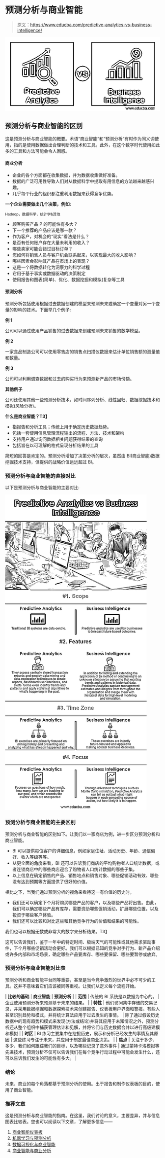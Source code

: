 # 预测分析与商业智能

> 原文：<https://www.educba.com/predictive-analytics-vs-business-intelligence/>

![Predictive Analytics vs Business Intelligence](img/974fb868eb001af8635d3bf5f41fee18.png)



## 预测分析与商业智能的区别

这是预测分析与商业智能的概要。术语“商业智能”和“预测分析”有时作为同义词使用，指的是使用数据做出合理判断的技术和工具。此外，在这个数字时代使用如此多的工具和方法可能会令人困惑。

#### 商业分析

*   企业的各个方面都在收集数据，并为数据收集做好准备。
*   数据的广泛可用性导致人们对从数据科学中提取有用信息的方法越来越感兴趣。
*   几乎每个行业的组织都注重利用数据来获得竞争优势。

**一个企业需要做出几个决策，例如:**

<small>Hadoop，数据科学，统计学&其他</small>

*   顾客购买产品 P 的可能性有多大？
*   下一个推荐的产品应该是哪一款？
*   作为客户，对机会的“现实”看法是什么？
*   是否有任何账户存在大量未利用的收入？
*   哪些卖家可能会错过目标订单？
*   您如何将销售人员与客户机会联系起来，以实现最大的收入影响？
*   哪些因素会影响其产品在市场上的表现？
*   这是一个将数据转化为洞察力的科学过程
*   它用于基于事实或数据驱动的决策制定
*   使用报告和图表(简单)、优化、数据挖掘和模拟(复杂等工具

#### 预测分析

预测分析包括使用根据过去数据创建的模型来预测未来或确定一个变量对另一个变量的影响的技术。下面举几个例子:

**例 1**

公司可以通过使用产品销售的过去数据来创建预测未来销售的数学模型。

**例 2**

一家食品制造公司可以使用零售店的销售点扫描仪数据来估计单位销售额的测量值和数量。

**例 3**

公司可以利用调查数据和过去的购买行为来预测新产品的市场份额。

**其他例子**

公司还使用其他一些预测分析技术，如时间序列分析、线性回归、数据挖掘技术和模拟(风险分析)。

**什么是商业智能？T3】**

*   指报告和分析工具；传统上用于确定历史数据趋势。
*   包括一套使用信息管理流程输出的流程、方法、技术和架构
*   支持用户通过询问数据相关问题获得结果的查询
*   包括旨在以可理解的格式呈现分析结果的工具

简短的回答是肯定的。预测分析增加了决策分析的层次，虽然由 BI(商业智能)数据挖掘技术支持，但提供的战略价值远远超过 BI。

### 预测分析与商业智能的直接对比

以下是预测分析与商业智能的主要对比:

![Predictive-Analytics-vs Business-Intelligence-info](img/74e8f4eff23e233400873cc99e846705.png)

 

### 预测分析与商业智能的主要区别

预测分析与商业智能的区别如下。让我们以一家商店为例，进一步区分预测分析和商业智能。

*   BI 可以提供每位客户的详细信息，例如家庭住址、活动历史、年龄、通信偏好、收入等级等等。
*   从更全面的角度来看，BI 还可以告诉我们商店的平均购物者人口统计数据，或者连锁商店中的哪些商店迎合了购物者人口统计数据的哪些子集。
*   以上信息在确定销售的产品、销售地点和销售对象、哪些促销活动有效、哪些没有达到预期等方面提供了很好的价值。

相比之下，当我们通过预测分析的视角来看待这一有价值的历史时，

*   我们还可以确定下个月将购买哪些产品的客户，以及哪些产品将出售。由此，我们可以确定哪些产品有库存，需要资助哪些促销活动，扩展哪些位置，以及投资于哪些客户体验。
*   我们还可以比较和对比这些和其他竞争行为的价值和结果的可能性。

我们也可以根据无数或非常大的数字来分析结果。T3】

这可以告诉我们，鉴于一年中的特定时间、极端天气的可能性或其他需求驱动事件，下个月哪些促销活动会更好。我们可以根据已知的竞争对手行为、新产品介绍或许多内部和市场场景，确定哪些产品要库存、哪些要保留、哪些要暂停或放弃。

### 预测分析与商业智能对比表

预测分析和商业智能平台同等重要，甚至是当今竞争激烈的世界中必不可少的工具。这并不意味着它们应该被同等重视。让我们从定义每个流程开始。

| **比较的基础** | **商业智能** | **预测分析** |
| **范围** | 传统的 BI 系统是以数据为中心的。 | 企业使用预测分析来预测基于未来的结果。 |
| **特性** | 他们访问集中存储的交易记录，并采用数据挖掘和数据探索技术来创建报告、仪表板用户界面和警报。有些人甚至识别趋势和模式，并将统计算法应用于过去发生的事情。 | 除了通过假设历史数据中的现有趋势和模式来发现(方法或结论)并将其应用于未知情况之外，预测分析还从整个组织中捕获管理估计和见解，并将它们与历史数据合并以进行高级建模和模拟 |
| **时区** | BI 练习主要集中在挖掘历史，展示和分析已经发生的事情及其原因 | 这些练习专注于未来，并应用于制定最佳商业决策。 |
| **焦点** | 关注于多少、多少、我们如何跟踪我们的目标，以及哪些记录了意外事件 | 通过蒙特卡洛模拟等先进技术，预测分析不仅可以告诉我们在每个竞争行动过程中可能会发生什么，还可以告诉我们发生的可能性有多大。 |

### 结论

未来，商业的每个角落都基于预测分析的使用。出于报告和制作仪表板的目的，使用了商业智能。

### 推荐文章

这是预测分析与商业智能的指南。在这里，我们讨论的意义，主要差异，并与信息图表比较表。您也可以阅读以下文章，了解更多信息——

1.  [商业智能仪表板](https://www.educba.com/business-intelligence-dashboard/)
2.  [机器学习与预测分析](https://www.educba.com/machine-learning-vs-predictive-analytics/)
3.  [数据可视化与商业智能](https://www.educba.com/data-visualization-vs-business-intelligence/)
4.  [商业智能与商业分析](https://www.educba.com/business-intelligence-vs-business-analytics/)





